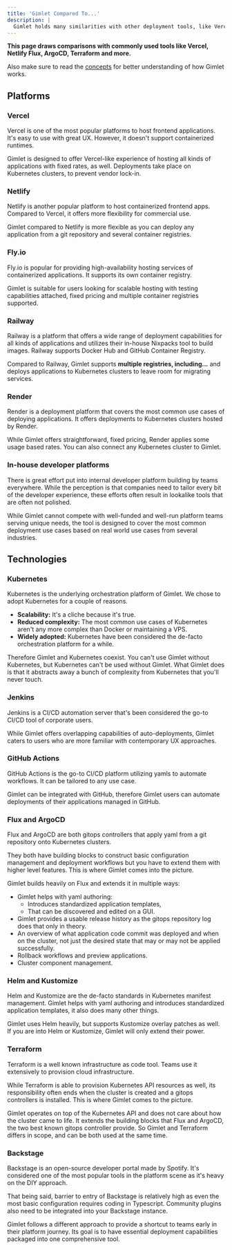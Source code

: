 ```yaml
---
title: 'Gimlet Compared To...'
description: |
  Gimlet holds many similarities with other deployment tools, like Vercel and Netlify. Find out why Gimlet is different from them.
---
```


**This page draws comparisons with commonly used tools like Vercel, Netlify Flux, ArgoCD, Terraform and more.**

Also make sure to read the [concepts](https://gimlet.io/docs/concepts) for better understanding of how Gimlet works.

## Platforms

### Vercel

Vercel is one of the most popular platforms to host frontend applications. It's easy to use with great UX. However, it doesn't support containerized runtimes.

Gimlet is designed to offer Vercel-like experience of hosting all kinds of applications with fixed rates, as well. Deployments take place on Kubernetes clusters, to prevent vendor lock-in.

### Netlify

Netlify is another popular platform to host containerized frontend apps. Compared to Vercel, it offers more flexibility for commercial use.

Gimlet compared to Netlify is more flexible as you can deploy any application from a git repository and several container registries.

### Fly.io

Fly.io is popular for providing high-availability hosting services of containerized applications. It supports its own container registry.

Gimlet is suitable for users looking for scalable hosting with testing capabilities attached, fixed pricing and multiple container registries supported.

### Railway

Railway is a platform that offers a wide range of deployment capabilities for all kinds of applications and utilizes their in-house Nixpacks tool to build images. Railway supports Docker Hub and GitHub Container Registry.

Compared to Railway, Gimlet supports **multiple registries, including...** and deploys applications to Kubernetes clusters to leave room for migrating services.

### Render

Render is a deployment platform that covers the most common use cases of deploying applications. It offers deployments to Kubernetes clusters hosted by Render.

While Gimlet offers straightforward, fixed pricing, Render applies some usage based rates. You can also connect any Kubernetes cluster to Gimlet.

### In-house developer platforms

There is great effort put into internal developer platform building by teams everywhere. While the perception is that companies need to tailor every bit of the developer experience, these efforts often result in lookalike tools that are often not polished.

While Gimlet cannot compete with well-funded and well-run platform teams serving unique needs, the tool is designed to cover the most common deployment use cases based on real world use cases from several industries.

## Technologies

### Kubernetes

Kubernetes is the underlying orchestration platform of Gimlet. We chose to adopt Kubernetes for a couple of reasons.

- **Scalability:** It's a cliche because it's true.
- **Reduced complexity:** The most common use cases of Kubernetes aren't any more complex than Docker or maintaining a VPS.
- **Widely adopted:** Kubernetes have been considered the de-facto orchestration platform for a while.

Therefore Gimlet and Kubernetes coexist. You can't use Gimlet without Kubernetes, but Kubernetes can't be used without Gimlet. What Gimlet does is that it abstracts away a bunch of complexity from Kubernetes that you'll never touch.

### Jenkins

Jenkins is a CI/CD automation server that's been considered the go-to CI/CD tool of corporate users.

While Gimlet offers overlapping capabilities of auto-deployments, Gimlet caters to users who are more familiar with contemporary UX approaches.

### GitHub Actions

GitHub Actions is the go-to CI/CD platform utilizing yamls to automate workflows. It can be tailored to any use case.

Gimlet can be integrated with GitHub, therefore Gimlet users can automate deployments of their applications managed in GitHub.

### Flux and ArgoCD

Flux and ArgoCD are both gitops controllers that apply yaml from a git repository onto Kubernetes clusters.

They both have building blocks to construct basic configuration management and deployment workflows but you have to extend them with higher level features. This is where Gimlet comes into the picture.

Gimlet builds heavily on Flux and extends it in multiple ways:

- Gimlet helps with yaml authoring:
    - Introduces standardized application templates,
    - That can be discovered and edited on a GUI.
- Gimlet provides a usable release history as the gitops repository log does that only in theory.
- An overview of what application code commit was deployed and when on the cluster, not just the desired state that may or may not be applied successfully.
- Rollback workflows and preview applications.
- Cluster component management.

### Helm and Kustomize

Helm and Kustomize are the de-facto standards in Kubernetes manifest management. Gimlet helps with yaml authoring and introduces standardized application templates, it also does many other things.

Gimlet uses Helm heavily, but supports Kustomize overlay patches as well. If you are into Helm or Kustomize, Gimlet will only extend their power.

### Terraform

Terraform is a well known infrastructure as code tool. Teams use it extensively to provision cloud infrastructure.

While Terraform is able to provision Kubernetes API resources as well, its responsibility often ends when the cluster is created and a gitops controllers is installed. This is where Gimlet comes to the picture.

Gimlet operates on top of the Kubernetes API and does not care about how the cluster came to life. It extends the building blocks that Flux and ArgoCD, the two best known gitops controller provide. So Gimlet and Terraform differs in scope, and can be both used at the same time.

### Backstage

Backstage is an open-source developer portal made by Spotify. It's considered one of the most popular tools in the platform scene as it's heavy on the DIY approach.

That being said, barrier to entry of Backstage is relatively high as even the most basic configuration requires coding in Typescript. Community plugins also need to be integrated into your Backstage instance.

Gimlet follows a different approach to provide a shortcut to teams early in their platform journey. Its goal is to have essential deployment capabilities packaged into one comprehensive tool.
